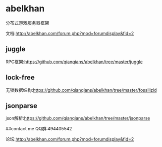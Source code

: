 ﻿# abelkhan
分布式游戏服务器框架

文档:http://abelkhan.com/forum.php?mod=forumdisplay&fid=2

juggle
-------
RPC框架:https://github.com/qianqians/abelkhan/tree/master/juggle

lock-free
-------
无锁数据结构:https://github.com/qianqians/abelkhan/tree/master/fossilizid

jsonparse
-------
json解析:https://github.com/qianqians/abelkhan/tree/master/jsonparse

##contact me
QQ群:494405542

论坛:http://abelkhan.com/forum.php?mod=forumdisplay&fid=2
